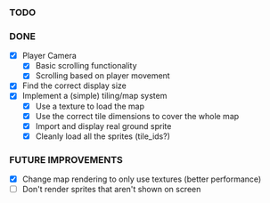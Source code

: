 ### TODO

### DONE
- [x] Player Camera
    - [x] Basic scrolling functionality
    - [x] Scrolling based on player movement 
- [x] Find the correct display size
- [x] Implement a (simple) tiling/map system 
    - [x] Use a texture to load the map 
    - [x] Use the correct tile dimensions to cover the whole map 
    - [x] Import and display real ground sprite 
    - [x] Cleanly load all the sprites (tile_ids?)

### FUTURE IMPROVEMENTS
- [x] Change map rendering to only use textures (better performance) 
- [ ] Don't render sprites that aren't shown on screen